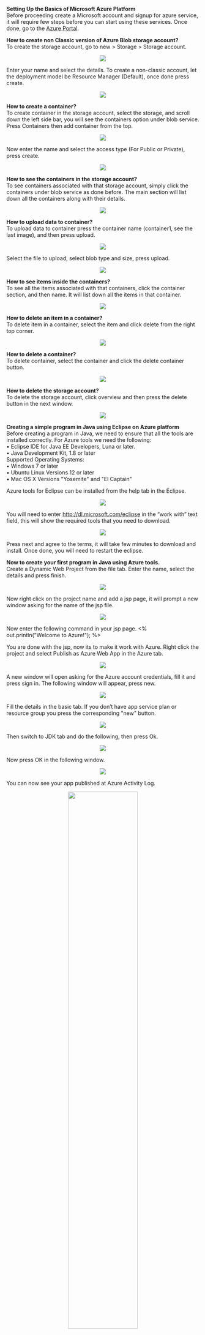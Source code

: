 <b>Setting Up the Basics of Microsoft Azure Platform </b><br />
Before proceeding create a Microsoft account and signup for azure service, it will require few steps before you can start using these services. Once done, go to the <a href="https://portal.azure.com/" target="_blank">Azure Portal</a>.

<b>How to create non Classic version of Azure Blob storage account?</b><br />
To create the storage account, go to new > Storage > Storage account.

<p align="center"><img src="Media/1.png?raw=true"></p>

Enter your name and select the details. To create a non-classic account, let the deployment model be Resource Manager (Default), once done press create. 

<p align="center"><img src="Media/2.png?raw=true"></p>

<b>How to create a container?</b><br />
To create container in the storage account, select the storage, and scroll down the left side bar, you will see the containers option under blob service.
Press Containers then add container from the top.

<p align="center"><img src="Media/3.png?raw=true"></p>

Now enter the name and select the access type (For Public or Private), press create.

<p align="center"><img src="Media/4.png?raw=true"></p>


<b>How to see the containers in the storage account?</b><br />
To see containers associated with that storage account, simply click the containers under blob service as done before. The main section will list down all the containers along with their details.

<p align="center"><img src="Media/5.png?raw=true"></p>

<b>How to upload data to container?</b><br />
To upload data to container press the container name (container1, see the last image), and then press upload.

<p align="center"><img src="Media/6.png?raw=true"></p>

Select the file to upload, select blob type and size, press upload.

<p align="center"><img src="Media/7.png?raw=true"></p>

<b>How to see items inside the containers?</b><br />
To see all the items associated with that containers, click the container section, and then name. It will list down all the items in that container.

<p align="center"><img src="Media/8.png?raw=true"></p>

<b>How to delete an item in a container?</b><br />
To delete item in a container, select the item and click delete from the right top corner.

<p align="center"><img src="Media/9.png?raw=true"></p>

<b>How to delete a container?</b><br />
To delete container, select the container and click the delete container button.

<p align="center"><img src="Media/10.png?raw=true"></p>

<b>How to delete the storage account?</b><br />
To delete the storage account, click overview and then press the delete button in the next window.

<p align="center"><img src="Media/11.png?raw=true"></p>

<b>Creating a simple program in Java using Eclipse on Azure platform</b><br />
Before creating a program in Java, we need to ensure that all the tools are installed correctly. For Azure tools we need the following:<br />
•	Eclipse IDE for Java EE Developers, Luna or later.<br />
•	Java Development Kit, 1.8 or later<br />
Supported Operating Systems:<br />
•	Windows 7 or later<br />
•	Ubuntu Linux Versions 12 or later<br />
•	Mac OS X Versions "Yosemite" and "El Captain"<br />

Azure tools for Eclipse can be installed from the help tab in the Eclipse.

<p align="center"><img src="Media/12.png?raw=true"></p>

You will need to enter http://dl.microsoft.com/eclipse in the “work with” text field, this will show the required tools that you need to download.

<p align="center"><img src="Media/13.png?raw=true"></p>

Press next and agree to the terms, it will take few minutes to download and install. Once done, you will need to restart the eclipse.

<b>Now to create your first program in Java using Azure tools.</b><br />
Create a Dynamic Web Project from the file tab. Enter the name, select the details and press finish.

<p align="center"><img src="Media/14.png?raw=true"></p>

Now right click on the project name and add a jsp page, it will prompt a new window asking for the name of the jsp file.

<p align="center"><img src="Media/15.png?raw=true"></p>

Now enter the following command in your jsp page.
<% out.println("Welcome to Azure!"); %>

You are done with the jsp, now its to make it work with Azure.
Right click the project and select Publish as Azure Web App in the Azure tab.

<p align="center"><img src="Media/16.png?raw=true"></p>

A new window will open asking for the Azure account credentials, fill it and press sign in.
The following window will appear, press new. 
<p align="center"><img src="Media/17.png?raw=true"></p>

Fill the details in the basic tab. If you don’t have app service plan or resource group you press the corresponding "new" button.
<p align="center"><img src="Media/18.png?raw=true"></p>

Then switch to JDK tab and do the following, then press Ok.
<p align="center"><img src="Media/19.png?raw=true"></p>

Now press OK in the following window.
<p align="center"><img src="Media/20.png?raw=true"></p>

You can now see your app published at Azure Activity Log.  

<p align="center"><img src="Media/22.png?raw=true" width="60%"></p>

Also, you can see the details of your azure account in the Azure Explorer tab. You can also delete, restart, stop or open the app in browser.

<p align="center"><img src="Media/21.png?raw=true"></p>

The browser result:
<p align="center"><img src="Media/23.png?raw=true"></p>

To update the app, simply make changes and publish the app at azure, it will take few seconds because you are already connected to your Azure account.
